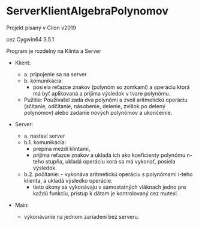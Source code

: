 # ServerKlientAlgebraPolynomov

Projekt písaný v Clion v2019

cez Cygwin64 3.5.1

Program je rozdelný na Klinta a Server
  - Klient:
    - a. pripojenie sa na server
    - b. komunikácia:
        - posiela reťazce znakov (polynóm so zomkami) a operáciu ktorá má byť aplikovaná a prijíma výsledok v tvare polynómu.
    - Pužitie: Používaťel zadá dva polynómi a zvolí aritmetickú operáciu (sčítanie, odčítanie, násobenie, delenie, zvišok po delený polynómov) alebo zadanie nových polynómov a ukončeinie.     
  
  - Server:
    - a. nastaví server
    - b.1. komunikácia:
        - prepína mezdi klintami,
        - prijíma reťazce znakov a ukladá ich ako koeficienty polynómu n-teho stupňa, ukladá operáciu korá sa má vykonať, posiela výsledok.
    - b.2. počítanie:
                  - vykonáva aritmetickú operáciu s polynómami i-teho klienta, a ukladá výsledko operácie.
      - tieto úkony sa vykonávaju v samostatných vláknach jedno pre každú funkciu, prístup k dátam je kontrolovaný cez mutexi.

  - Main:
    - výkonávanie na jednom zariadení bez serveru.   
